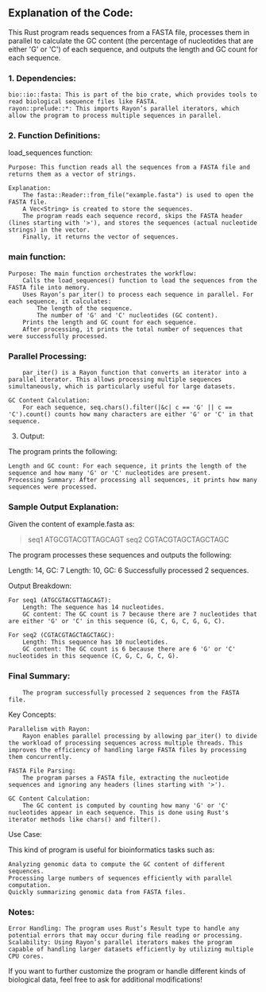 ## Explanation of the Code:

This Rust program reads sequences from a FASTA file, processes them in parallel to calculate the GC content (the percentage of nucleotides that are either 'G' or 'C') of each sequence, and outputs the length and GC count for each sequence.
### 1. Dependencies:

    bio::io::fasta: This is part of the bio crate, which provides tools to read biological sequence files like FASTA.
    rayon::prelude::*: This imports Rayon’s parallel iterators, which allow the program to process multiple sequences in parallel.

### 2. Function Definitions:
load_sequences function:

    Purpose: This function reads all the sequences from a FASTA file and returns them as a vector of strings.

    Explanation:
        The fasta::Reader::from_file("example.fasta") is used to open the FASTA file.
        A Vec<String> is created to store the sequences.
        The program reads each sequence record, skips the FASTA header (lines starting with '>'), and stores the sequences (actual nucleotide strings) in the vector.
        Finally, it returns the vector of sequences.

### main function:

    Purpose: The main function orchestrates the workflow:
        Calls the load_sequences() function to load the sequences from the FASTA file into memory.
        Uses Rayon’s par_iter() to process each sequence in parallel. For each sequence, it calculates:
            The length of the sequence.
            The number of 'G' and 'C' nucleotides (GC content).
        Prints the length and GC count for each sequence.
        After processing, it prints the total number of sequences that were successfully processed.

  ###  Parallel Processing:
        par_iter() is a Rayon function that converts an iterator into a parallel iterator. This allows processing multiple sequences simultaneously, which is particularly useful for large datasets.

    GC Content Calculation:
        For each sequence, seq.chars().filter(|&c| c == 'G' || c == 'C').count() counts how many characters are either 'G' or 'C' in that sequence.

3. Output:

The program prints the following:

    Length and GC count: For each sequence, it prints the length of the sequence and how many 'G' or 'C' nucleotides are present.
    Processing Summary: After processing all sequences, it prints how many sequences were processed.

### Sample Output Explanation:

Given the content of example.fasta as:

>seq1
ATGCGTACGTTAGCAGT
>seq2
CGTACGTAGCTAGCTAGC

The program processes these sequences and outputs the following:

Length: 14, GC: 7
Length: 10, GC: 6
Successfully processed 2 sequences.

Output Breakdown:

    For seq1 (ATGCGTACGTTAGCAGT):
        Length: The sequence has 14 nucleotides.
        GC content: The GC count is 7 because there are 7 nucleotides that are either 'G' or 'C' in this sequence (G, C, G, C, G, G, C).

    For seq2 (CGTACGTAGCTAGCTAGC):
        Length: This sequence has 10 nucleotides.
        GC content: The GC count is 6 because there are 6 'G' or 'C' nucleotides in this sequence (C, G, C, G, C, G).

  ###  Final Summary:
        The program successfully processed 2 sequences from the FASTA file.

Key Concepts:

    Parallelism with Rayon:
        Rayon enables parallel processing by allowing par_iter() to divide the workload of processing sequences across multiple threads. This improves the efficiency of handling large FASTA files by processing them concurrently.

    FASTA File Parsing:
        The program parses a FASTA file, extracting the nucleotide sequences and ignoring any headers (lines starting with '>').

    GC Content Calculation:
        The GC content is computed by counting how many 'G' or 'C' nucleotides appear in each sequence. This is done using Rust's iterator methods like chars() and filter().

Use Case:

This kind of program is useful for bioinformatics tasks such as:

    Analyzing genomic data to compute the GC content of different sequences.
    Processing large numbers of sequences efficiently with parallel computation.
    Quickly summarizing genomic data from FASTA files.

### Notes:

    Error Handling: The program uses Rust’s Result type to handle any potential errors that may occur during file reading or processing.
    Scalability: Using Rayon’s parallel iterators makes the program capable of handling larger datasets efficiently by utilizing multiple CPU cores.

If you want to further customize the program or handle different kinds of biological data, feel free to ask for additional modifications!
